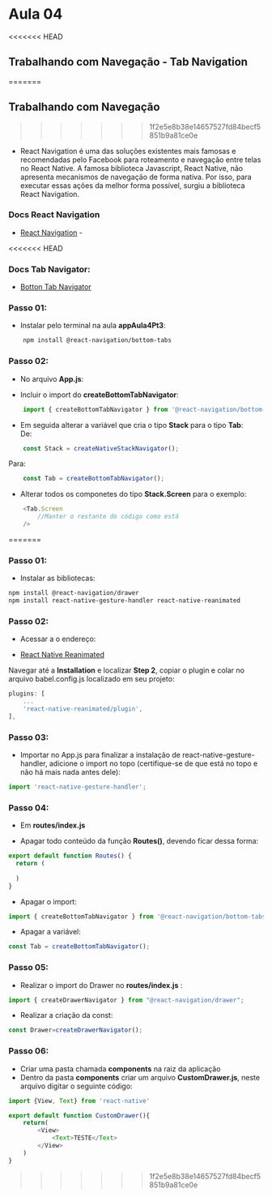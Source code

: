 # Aula 04
<<<<<<< HEAD
## Trabalhando com Navegação - Tab Navigation 
=======
## Trabalhando com Navegação
>>>>>>> 1f2e5e8b38e14657527fd84becf5851b9a81ce0e

- React Navigation é uma das soluções existentes mais famosas e recomendadas pelo Facebook para roteamento e navegação entre telas no React Native. A famosa biblioteca Javascript, React Native, não apresenta mecanismos de navegação de forma nativa. Por isso, para executar essas ações da melhor forma possível, surgiu a biblioteca React Navigation.

### Docs React Navigation

- [React Navigation](https://reactnavigation.org/docs/getting-started/) - 

<<<<<<< HEAD
### Docs Tab Navigator:  

-  [Botton Tab Navigator](https://reactnavigation.org/docs/bottom-tab-navigator)

### Passo 01:  
- Instalar pelo terminal na aula **appAula4Pt3**:

``` bash
    npm install @react-navigation/bottom-tabs
```
### Passo 02:  
- No arquivo **App.js**: 

- Incluir o import do **createBottomTabNavigator**:
```javascript
    import { createBottomTabNavigator } from '@react-navigation/bottom-tabs'
```
- Em seguida alterar a variável que cria o tipo **Stack** para o tipo **Tab**:  
De:  
``` javascript
    const Stack = createNativeStackNavigator();
```

Para:  
``` javascript
    const Tab = createBottomTabNavigator();
```

- Alterar todos os componetes do tipo **Stack.Screen** para o exemplo:

```javascript
    <Tab.Screen
        //Manter o restante do código como está
    />
```
=======
### Passo 01:   
- Instalar as bibliotecas:  
```bash
npm install @react-navigation/drawer  
npm install react-native-gesture-handler react-native-reanimated  
```

### Passo 02:  
- Acessar a o endereço:  

- [React Native Reanimated](https://docs.swmansion.com/react-native-reanimated/docs/fundamentals/getting-started)  

Navegar até a **Installation** e localizar **Step 2**, copiar o plugin e colar no arquivo babel.config.js localizado em seu projeto:  

```javascript
plugins: [
    ...
    'react-native-reanimated/plugin',
],
```

### Passo 03:  
- Importar no App.js para finalizar a instalação de react-native-gesture-handler, adicione o import no topo (certifique-se de que está no topo e não há mais nada antes dele):
```javascript
import 'react-native-gesture-handler';
```
### Passo 04:  
- Em **routes/index.js** 

- Apagar todo conteúdo da função **Routes()**, devendo ficar dessa forma:  
```javascript
export default function Routes() {
  return (
  
  )
}
```
- Apagar o import:  
```javascript
import { createBottomTabNavigator } from '@react-navigation/bottom-tabs'
```
- Apagar a variável:  
```javascript
const Tab = createBottomTabNavigator();
```

### Passo 05:  

- Realizar o import do Drawer no **routes/index.js** :
```javascript
import { createDrawerNavigator } from "@react-navigation/drawer";
```

- Realizar a criação da const:
```javascript
const Drawer=createDrawerNavigator();
```

### Passo 06:  

- Criar uma pasta chamada **components** na raiz da aplicação
- Dentro da pasta **components** criar um arquivo **CustomDrawer.js**, neste arquivo digitar o seguinte código:

```javascript
import {View, Text} from 'react-native'

export default function CustomDrawer(){
    return(
        <View>
            <Text>TESTE</Text>
        </View>
    )
}
```
>>>>>>> 1f2e5e8b38e14657527fd84becf5851b9a81ce0e
